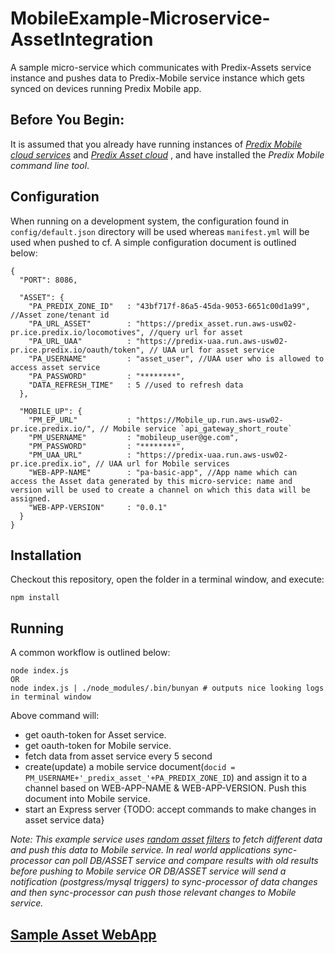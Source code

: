 # MobileExample-Microservice-AssetIntegration
A sample micro-service which communicates with Predix-Assets service instance and pushes data to Predix-Mobile service instance which gets synced on devices running Predix Mobile app.  

## Before You Begin:
It is assumed that you already have running instances of [_Predix Mobile cloud services_](https://www.predix.io/docs#rae4EfJ6) and [_Predix Asset cloud_](https://www.predix.io/docs/#aRPNr2R9) , and have installed the _Predix Mobile command line tool_.  

## Configuration

When running on a development system, the configuration found in `config/default.json` directory will be used whereas `manifest.yml` will be used when pushed to cf.
A simple configuration document is outlined below:

```
{
  "PORT": 8086,

  "ASSET": {
    "PA_PREDIX_ZONE_ID"   : "43bf717f-86a5-45da-9053-6651c00d1a99", //Asset zone/tenant id
    "PA_URL_ASSET"        : "https://predix_asset.run.aws-usw02-pr.ice.predix.io/locomotives", //query url for asset
    "PA_URL_UAA"          : "https://predix-uaa.run.aws-usw02-pr.ice.predix.io/oauth/token", // UAA url for asset service
    "PA_USERNAME"         : "asset_user", //UAA user who is allowed to access asset service
    "PA_PASSWORD"         : "********",
    "DATA_REFRESH_TIME"   : 5 //used to refresh data
  },

  "MOBILE_UP": {
    "PM_EP_URL"           : "https://Mobile_up.run.aws-usw02-pr.ice.predix.io/", // Mobile service `api_gateway_short_route`
    "PM_USERNAME"         : "mobileup_user@ge.com",
    "PM_PASSWORD"         : "********",
    "PM_UAA_URL"          : "https://predix-uaa.run.aws-usw02-pr.ice.predix.io", // UAA url for Mobile services
    "WEB-APP-NAME"        : "pa-basic-app", //App name which can access the Asset data generated by this micro-service: name and version will be used to create a channel on which this data will be assigned.
    "WEB-APP-VERSION"     : "0.0.1"
  }
}
```

## Installation

Checkout this repository, open the folder in a terminal window, and execute:

```
npm install
```

## Running

A common workflow is outlined below:

```
node index.js
OR
node index.js | ./node_modules/.bin/bunyan # outputs nice looking logs in terminal window
```

Above command will:

* get oauth-token for Asset service.
* get oauth-token for Mobile service.
* fetch data from asset service every 5 second
* create(update) a mobile service document(`docid = PM_USERNAME+'_predix_asset_'+PA_PREDIX_ZONE_ID`) and assign it to a channel based on WEB-APP-NAME & WEB-APP-VERSION. Push this document into Mobile service.
* start an Express server {TODO: accept commands to make changes in asset service data}  

_Note: This example service uses [random asset filters](https://github.com/PredixDev/MobileExample-Microservice-AssetIntegration/blob/master/lib/PAsset-Service.js#L41) to fetch different data and push this data to Mobile service. In real world applications sync-processor can poll DB/ASSET service and compare results with old results before pushing to Mobile service OR DB/ASSET service will send a notification (postgress/mysql triggers) to sync-processor of data changes and then sync-processor can push those relevant changes to Mobile service._

## [Sample Asset WebApp]
[Sample Asset WebApp]:https://github.com/PredixDev/MobileExample-WebApp-AssetIntegration
